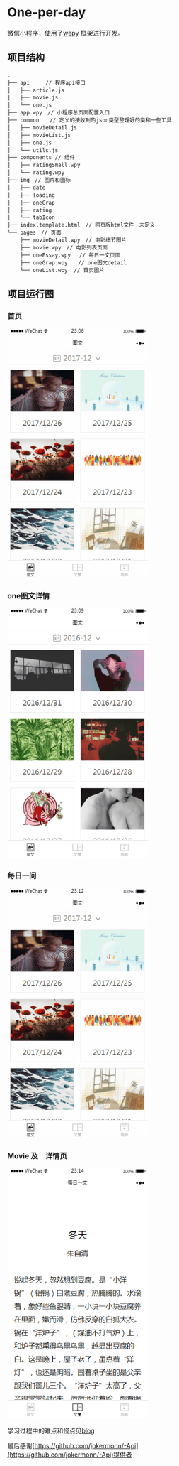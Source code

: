 # One-per-day
微信小程序，使用了[wepy](https://tencent.github.io/wepy/) 框架进行开发。

## 项目结构
```sh
.
├── api     // 程序api接口
│   ├── article.js
│   ├── movie.js
│   └── one.js
├── app.wpy　// 小程序总页面配置入口
├── common　　// 定义的接收到的json类型整理好的类和一些工具
│   ├── movieDetail.js
│   ├── movieList.js
│   ├── one.js
│   └── utils.js　
├── components // 组件
│   ├── ratingSmall.wpy
│   └── rating.wpy
├── img　// 图片和图标
│   ├── date
│   ├── loading
│   ├── oneGrap
│   ├── rating
│   └── tabIcon
├── index.template.html　// 网页版html文件　未定义
└── pages　// 页面
    ├── movieDetail.wpy　// 电影细节图片
    ├── movie.wpy　// 电影列表页面
    ├── oneEssay.wpy　 // 每日一文页面
    ├── oneGrap.wpy　　// one图文detail
    └── oneList.wpy  // 首页图片

```

## 项目运行图
### 首页
![](https://github.com/hddhyq/One-per-day/raw/master/screenshot/oneList.gif)

### one图文详情
![](https://github.com/hddhyq/One-per-day/raw/master/screenshot/oneGrap.gif)

### 每日一问
![](https://github.com/hddhyq/One-per-day/raw/master/screenshot/oneEassy.gif)

### Movie 及　详情页
![](https://github.com/hddhyq/One-per-day/raw/master/screenshot/oneMovie.gif)


学习过程中的难点和怪点见[blog](https://hddhyq.github.io/2017/12/27/wepy%E5%BC%80%E5%8F%91%E5%BE%AE%E4%BF%A1%E5%B0%8F%E7%A8%8B%E5%BA%8F%E6%80%BB%E7%BB%93/)


最后感谢[https://github.com/jokermonn/-Api](https://github.com/jokermonn/-Api)提供者